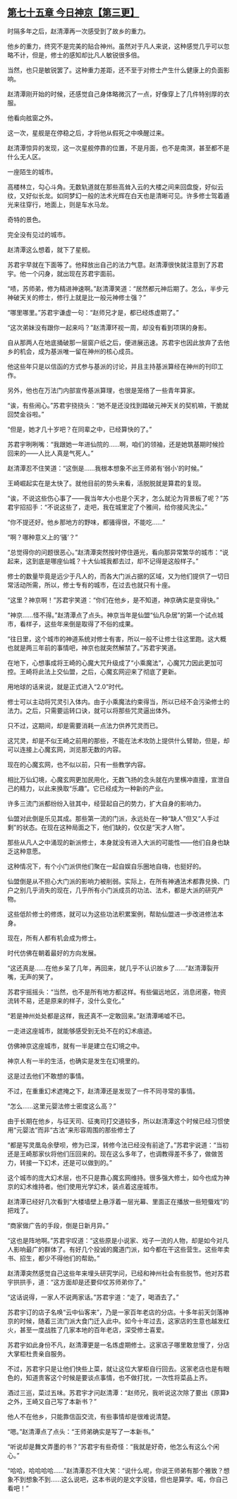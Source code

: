 ## [第七十五章 今日神京【第三更】](https://www.xxbiquge.com/11_11207/9241688.html)


  时隔多年之后，赵清潭再一次感受到了故乡的重力。

  他乡的重力，终究不是完美的贴合神州。虽然对于凡人来说，这种感觉几乎可以忽略不计，但是，修士的感知却比凡人敏锐很多倍。

  当然，也只是敏锐罢了。这种重力差距，还不至于对修士产生什么健康上的负面影响。

  赵清潭刚开始的时候，还感觉自己身体略微沉了一点，好像穿上了几件特别厚的衣服。

  他看向舷窗之外。

  这一次，星舰是在停稳之后，才将他从假死之中唤醒过来。

  赵清潭惊异的发现，这一次星舰停靠的位置，不是月面，也不是南溟，甚至都不是什么无人区。

  一座陌生的城市。

  高楼林立，勾心斗角。无数轨道就在那些高耸入云的大楼之间来回盘旋，好似云纹，又好似长龙。如同梦幻一般的法术光辉在白天也是清晰可见。许多修士驾着遁光来往穿行，地面上，则是车水马龙。

  奇特的景色。

  完全没有见过的城市。

  赵清潭这么想着，就下了星舰。

  苏君宇早就在下面等了。他释放出自己的法力气意。赵清潭很快就注意到了苏君宇。他一个闪身，就出现在苏君宇面前。

  “啧，苏师弟，修为精进神速啊。”赵清潭笑道：“居然都元神后期了。怎么，半步元神破天关的修士，修行上就是比一般元神修士强？”

  “哪里哪里。”苏君宇谦虚一句：“赵师兄才是，都已经炼虚期了。”

  “这次弟妹没有跟你一起来吗？”赵清潭环视一周，却没有看到项琪的身影。

  自从那两人在地底捅破那一层窗户纸之后，便进展迅速。苏君宇也因此放弃了去他乡的机会，成为基派唯一留在神州的核心成员。

  他这些年只是以信函的方式参与基派的讨论，并且主持基派算经在神州的刊印工作。

  另外，他也在万法门内部宣传基派算理，也很是笼络了一些青年算家。

  “诶，有些闹心。”苏君宇挠挠头：“她不是还没找到踏破元神天关的契机嘛，干脆就回焚金谷啦。”

  “但是，她才几十岁吧？在同辈之中，已经算快的了。”

  苏君宇咧咧嘴：“我跟她一年进仙院的……啊，咱们的领袖，还是她筑基期时候捡回来的——人比人真是气死人。”

  赵清潭忍不住笑道：“这倒是……我根本想象不出王师弟有‘弱小’的时候。”

  王崎崛起实在是太快了。就他目前的势头来看，活脱脱就是算君的复现。

  “诶，不说这些伤心事了——我当年大小也是个天才，怎么就沦为背景板了呢？”苏君宇招招手：“不说这些了，走吧，我在城里定了个雅间，给你接风洗尘。”

  “你不提还好。他乡那地方的野味，都骚得很，不能吃……”

  “啊？哪种意义上的‘骚’？”

  “总觉得你的问题很恶心。”赵清潭突然按时停住遁光，看向那异常繁华的城市：“说起来，这到底是哪座仙城？十大仙城我都去过，却不记得是这般样子。”

  修士的数量毕竟是远少于凡人的，而各大门派占据的区域，又为他们提供了一切日常活动所需，所以，修士专有的城市，在过去也就只有十座。

  “这里？神京啊！”苏君宇笑道：“你们在他乡，是不知道，神京确实是变得快。”

  “神京……怪不得。”赵清潭点了点头。神京当年是仙盟“仙凡杂居”的第一个试点城市，看样子，这些年来倒是取得了不俗的成果。

  “往日里，这个城市的神道系统对修士有害，所以一般不让修士往这里跑。这大概也就是两三年前的事情吧，神京也就突然解禁了。”苏君宇笑道。

  在地下，心想事成将王崎的心魔大咒升级成了“小乘魔法”，心魔咒力因此更加可控。王崎将此法上交仙盟，之后，心魔玄网迎来了彻底了更新。

  用地球的话来说，就是正式进入“2.0”时代。

  修士可以主动将咒灵引入体内。由于小乘魔法约束得当，所以已经不会污染修士的法力。之后，只需要运转口诀，就可以将那些咒灵逼出体外。

  只不过，这期间，却是需要消耗一点法力供养咒灵而已。

  这咒灵，却是不似王崎之前用的那些，不能在法术攻防上提供什么臂助，但是，却可以连接上心魔玄网，浏览那无数的内容。

  现在的心魔玄网，也不似以前，只有一些教学内容。

  相比万仙幻境，心魔玄网更加民用化，无数飞扬的念头就在内里横冲直撞，宣泄自己的精力，以此来换取“乐趣”。它已经成为一种新的产业。

  许多三流门派都纷纷入驻其中，经营起自己的势力，扩大自身的影响力。

  仙盟对此倒是乐见其成。那些第一流的门派，永远处在一种“缺人”但又“人手过剩”的状态。在现在这种局面之下，他们缺的，仅仅是“天才人物”。

  那些从凡人之中涌现的新派修士，本身就没有进入大派的可能性——他们自身也缺乏这种意愿。

  这种情况下，有个小门派供他们聚在一起自娱自乐圈地自嗨，也挺好的。

  仙盟倒是从不担心大门派的影响力被削弱。实际上，在所有神通法术都靠兑换、门户之别几乎消失的现在，几乎所有小门派成员的功法、法术，都是大派的研究产物。

  这些低阶修士的修炼，就可以为这些功法积累案例，帮助仙盟进一步改进修法本身。

  现在，所有人都有机会成为修士。

  时代仿佛在朝着最好的方向发展。

  “这还真是……在他乡呆了几年，再回来，就几乎不认识故乡了……”赵清潭裂开嘴，无声的笑了。

  苏君宇摇摇头：“当然，也不是所有地方都这样。有些偏远地区，消息闭塞，物资流转不易，还是原来的样子，没什么变化。”

  “若是神州处处都是这样，我还真不一定敢回来。”赵清潭唏嘘不已。

  一走进这座城市，就能够感受到无处不在的幻术痕迹。

  仿佛神京这座城市，就有一半是建立在幻境之中。

  神京人有一半的生活，也确实是发生在幻境里的。

  这是过去他们不敢想的事情。

  不过，在重重幻术遮掩之下，赵清潭还是发现了一件不同寻常的事情。

  “怎么……这里元婴法修士密度这么高？”

  由于长期在他乡，与征天司、征夷司打交道较多，所以赵清潭这个时候已经习惯使用“元婴法”而非“古法”来形容周围的那些修士了

  “都是写灵凰岛余孽呗，修为已深，转修今法已经没有前途了。”苏君宇说道：“当初还是王崎那家伙将他们压回来的。现在这么多年了，也调教得差不多了，做做苦力，转接一下幻术，还是可以做到的。”

  这个城市的庞大幻术层，也不只是靠心魔玄网维持。很多强大修士，如今也成为神京的幻术维持者。他们使用光学幻术，装点着这座城市。

  赵清潭已经好几次看到“大楼墙壁上悬浮着一层光幕、里面正在播放一些短蜃戏”的把戏了。

  “商家做广告的手段，倒是日新月异。”

  “这也是阵地啊。”苏君宇叹道：“这些原是小说家、戏子一流的人物，却是如今对凡人影响最广的群体了。有好几个投诚的魔道门派，如今都在干这些营生。这些年卖书、招生，都少不得他们的帮助。”

  赵清潭突然感觉自己这些年来埋头研究学问，已经和神州社会有些脱节。他对苏君宇拱拱手，道：“这方面却是还要仰仗苏师弟你了。”

  “这话说得，一家人不说两家话。”苏君宇道：“走了，喝酒去了。”

  苏君宇订的店子名唤“云中仙客来”，乃是一家百年老店的分店。十多年前天剑落神京的时候，随着三流门派大食门迁入此中。如今十年过去，这家店的生意也越发红火，甚至一度战胜了几家本地的百年老店，深受修士喜爱。

  苏君宇如此身份不凡，赵清潭更是一名炼虚期修士。这家店子哪里敢怠慢了，分店大掌柜杜贵亲自服务。

  不过，苏君宇只是让他们快些上菜，就让这位大掌柜自行回去。这家老店也是有眼色的，知道贵客这个时候是要谈点事情，也不做打扰，一次性将菜品上齐。

  酒过三巡，菜过五味。苏君宇才问赵清潭：“赵师兄，我听说这次除了要出《原算》之外，王崎又自己写了本新书？”

  他人不在他乡，只能靠信函交流，有些事情却是很难说清楚。

  “嗯。”赵清潭点了点头：“王师弟确实是写了一本新书。”

  “听说却是舞文弄墨的书？”苏君宇有些奇怪：“我就是好奇，他怎么有这么个闲心。”

  “哈哈，哈哈哈哈……”赵清潭忍不住大笑：“说什么呢，你说王师弟有那个雅致？想象不到想象不到……这么说吧，这本书说的是文字没错，但也是算学。喏，你自己看吧！”
